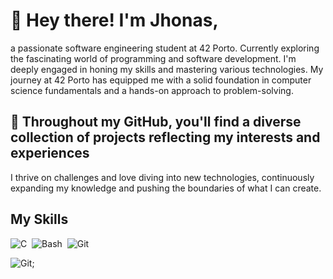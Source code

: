# 👋 Hey there! I'm Jhonas,
a passionate software engineering student at 42 Porto.
Currently exploring the fascinating world of programming and software development.
I'm deeply engaged in honing my skills and mastering various technologies.
My journey at 42 Porto has equipped me with a solid foundation in computer science fundamentals and a hands-on approach to problem-solving.

## 🚀 Throughout my GitHub, you'll find a diverse collection of projects reflecting my interests and experiences
I thrive on challenges and love diving into new technologies, continuously expanding my knowledge and pushing the boundaries of what I can create.

## My Skills

![C](https://img.shields.io/badge/C-00599C?style=for-the-badge&logo=c&logoColor=white)&nbsp;
![Bash](https://img.shields.io/badge/Shell_Script-121011?style=for-the-badge&logo=gnu-bash&logoColor=white)&nbsp;
![Git](https://img.shields.io/badge/GIT-E44C30?style=for-the-badge&logo=git&logoColor=white)&nbsp;


![Git](https://github.com/Jburlama/Jburlama/assets/132925534/e6e41ce1-0c06-4425-a9cb-c817171bd2e2);

